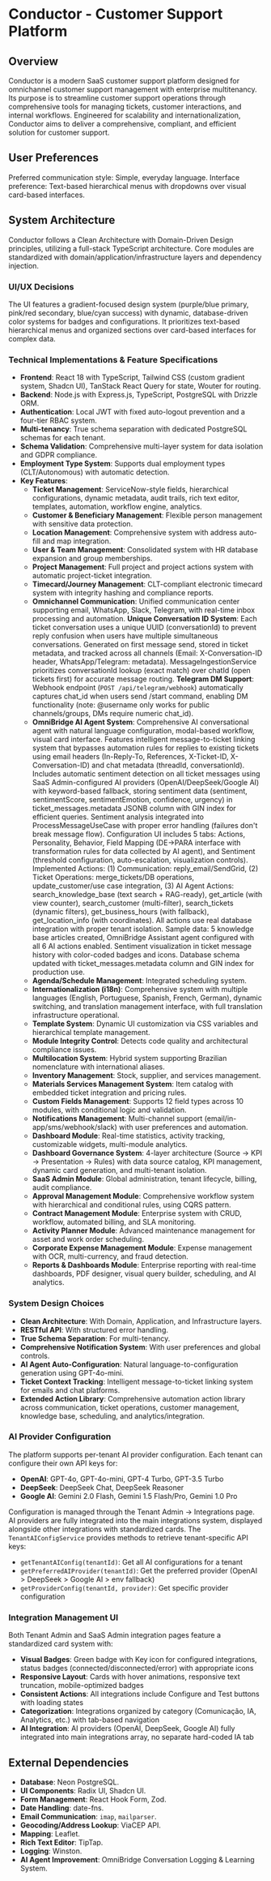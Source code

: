 # Conductor - Customer Support Platform

## Overview
Conductor is a modern SaaS customer support platform designed for omnichannel customer support management with enterprise multitenancy. Its purpose is to streamline customer support operations through comprehensive tools for managing tickets, customer interactions, and internal workflows. Engineered for scalability and internationalization, Conductor aims to deliver a comprehensive, compliant, and efficient solution for customer support.

## User Preferences
Preferred communication style: Simple, everyday language.
Interface preference: Text-based hierarchical menus with dropdowns over visual card-based interfaces.

## System Architecture
Conductor follows a Clean Architecture with Domain-Driven Design principles, utilizing a full-stack TypeScript architecture. Core modules are standardized with domain/application/infrastructure layers and dependency injection.

### UI/UX Decisions
The UI features a gradient-focused design system (purple/blue primary, pink/red secondary, blue/cyan success) with dynamic, database-driven color systems for badges and configurations. It prioritizes text-based hierarchical menus and organized sections over card-based interfaces for complex data.

### Technical Implementations & Feature Specifications
- **Frontend**: React 18 with TypeScript, Tailwind CSS (custom gradient system, Shadcn UI), TanStack React Query for state, Wouter for routing.
- **Backend**: Node.js with Express.js, TypeScript, PostgreSQL with Drizzle ORM.
- **Authentication**: Local JWT with fixed auto-logout prevention and a four-tier RBAC system.
- **Multi-tenancy**: True schema separation with dedicated PostgreSQL schemas for each tenant.
- **Schema Validation**: Comprehensive multi-layer system for data isolation and GDPR compliance.
- **Employment Type System**: Supports dual employment types (CLT/Autonomous) with automatic detection.
- **Key Features**:
    - **Ticket Management**: ServiceNow-style fields, hierarchical configurations, dynamic metadata, audit trails, rich text editor, templates, automation, workflow engine, analytics.
    - **Customer & Beneficiary Management**: Flexible person management with sensitive data protection.
    - **Location Management**: Comprehensive system with address auto-fill and map integration.
    - **User & Team Management**: Consolidated system with HR database expansion and group memberships.
    - **Project Management**: Full project and project actions system with automatic project-ticket integration.
    - **Timecard/Journey Management**: CLT-compliant electronic timecard system with integrity hashing and compliance reports.
    - **Omnichannel Communication**: Unified communication center supporting email, WhatsApp, Slack, Telegram, with real-time inbox processing and automation. **Unique Conversation ID System**: Each ticket conversation uses a unique UUID (conversationId) to prevent reply confusion when users have multiple simultaneous conversations. Generated on first message send, stored in ticket metadata, and tracked across all channels (Email: X-Conversation-ID header, WhatsApp/Telegram: metadata). MessageIngestionService prioritizes conversationId lookup (exact match) over chatId (open tickets first) for accurate message routing. **Telegram DM Support**: Webhook endpoint (`POST /api/telegram/webhook`) automatically captures chat_id when users send /start command, enabling DM functionality (note: @username only works for public channels/groups, DMs require numeric chat_id).
    - **OmniBridge AI Agent System**: Comprehensive AI conversational agent with natural language configuration, modal-based workflow, visual card interface. Features intelligent message-to-ticket linking system that bypasses automation rules for replies to existing tickets using email headers (In-Reply-To, References, X-Ticket-ID, X-Conversation-ID) and chat metadata (threadId, conversationId). Includes automatic sentiment detection on all ticket messages using SaaS Admin-configured AI providers (OpenAI/DeepSeek/Google AI) with keyword-based fallback, storing sentiment data (sentiment, sentimentScore, sentimentEmotion, confidence, urgency) in ticket_messages.metadata JSONB column with GIN index for efficient queries. Sentiment analysis integrated into ProcessMessageUseCase with proper error handling (failures don't break message flow). Configuration UI includes 5 tabs: Actions, Personality, Behavior, Field Mapping (DE→PARA interface with transformation rules for data collected by AI agent), and Sentiment (threshold configuration, auto-escalation, visualization controls). Implemented Actions: (1) Communication: reply_email/SendGrid, (2) Ticket Operations: merge_tickets/DB operations, update_customer/use case integration, (3) AI Agent Actions: search_knowledge_base (text search + RAG-ready), get_article (with view counter), search_customer (multi-filter), search_tickets (dynamic filters), get_business_hours (with fallback), get_location_info (with coordinates). All actions use real database integration with proper tenant isolation. Sample data: 5 knowledge base articles created, OmniBridge Assistant agent configured with all 6 AI actions enabled. Sentiment visualization in ticket message history with color-coded badges and icons. Database schema updated with ticket_messages.metadata column and GIN index for production use.
    - **Agenda/Schedule Management**: Integrated scheduling system.
    - **Internationalization (i18n)**: Comprehensive system with multiple languages (English, Portuguese, Spanish, French, German), dynamic switching, and translation management interface, with full translation infrastructure operational.
    - **Template System**: Dynamic UI customization via CSS variables and hierarchical template management.
    - **Module Integrity Control**: Detects code quality and architectural compliance issues.
    - **Multilocation System**: Hybrid system supporting Brazilian nomenclature with international aliases.
    - **Inventory Management**: Stock, supplier, and services management.
    - **Materials Services Management System**: Item catalog with embedded ticket integration and pricing rules.
    - **Custom Fields Management**: Supports 12 field types across 10 modules, with conditional logic and validation.
    - **Notifications Management**: Multi-channel support (email/in-app/sms/webhook/slack) with user preferences and automation.
    - **Dashboard Module**: Real-time statistics, activity tracking, customizable widgets, multi-module analytics.
    - **Dashboard Governance System**: 4-layer architecture (Source → KPI → Presentation → Rules) with data source catalog, KPI management, dynamic card generation, and multi-tenant isolation.
    - **SaaS Admin Module**: Global administration, tenant lifecycle, billing, audit compliance.
    - **Approval Management Module**: Comprehensive workflow system with hierarchical and conditional rules, using CQRS pattern.
    - **Contract Management Module**: Enterprise system with CRUD, workflow, automated billing, and SLA monitoring.
    - **Activity Planner Module**: Advanced maintenance management for asset and work order scheduling.
    - **Corporate Expense Management Module**: Expense management with OCR, multi-currency, and fraud detection.
    - **Reports & Dashboards Module**: Enterprise reporting with real-time dashboards, PDF designer, visual query builder, scheduling, and AI analytics.

### System Design Choices
- **Clean Architecture**: With Domain, Application, and Infrastructure layers.
- **RESTful API**: With structured error handling.
- **True Schema Separation**: For multi-tenancy.
- **Comprehensive Notification System**: With user preferences and global controls.
- **AI Agent Auto-Configuration**: Natural language-to-configuration generation using GPT-4o-mini.
- **Ticket Context Tracking**: Intelligent message-to-ticket linking system for emails and chat platforms.
- **Extended Action Library**: Comprehensive automation action library across communication, ticket operations, customer management, knowledge base, scheduling, and analytics/integration.

### AI Provider Configuration
The platform supports per-tenant AI provider configuration. Each tenant can configure their own API keys for:
- **OpenAI**: GPT-4o, GPT-4o-mini, GPT-4 Turbo, GPT-3.5 Turbo
- **DeepSeek**: DeepSeek Chat, DeepSeek Reasoner
- **Google AI**: Gemini 2.0 Flash, Gemini 1.5 Flash/Pro, Gemini 1.0 Pro

Configuration is managed through the Tenant Admin → Integrations page. AI providers are fully integrated into the main integrations system, displayed alongside other integrations with standardized cards. The `TenantAIConfigService` provides methods to retrieve tenant-specific API keys:
- `getTenantAIConfig(tenantId)`: Get all AI configurations for a tenant
- `getPreferredAIProvider(tenantId)`: Get the preferred provider (OpenAI > DeepSeek > Google AI > env fallback)
- `getProviderConfig(tenantId, provider)`: Get specific provider configuration

### Integration Management UI
Both Tenant Admin and SaaS Admin integration pages feature a standardized card system with:
- **Visual Badges**: Green badge with Key icon for configured integrations, status badges (connected/disconnected/error) with appropriate icons
- **Responsive Layout**: Cards with hover animations, responsive text truncation, mobile-optimized badges
- **Consistent Actions**: All integrations include Configure and Test buttons with loading states
- **Categorization**: Integrations organized by category (Comunicação, IA, Analytics, etc.) with tab-based navigation
- **AI Integration**: AI providers (OpenAI, DeepSeek, Google AI) fully integrated into main integrations array, no separate hard-coded IA tab

## External Dependencies
- **Database**: Neon PostgreSQL.
- **UI Components**: Radix UI, Shadcn UI.
- **Form Management**: React Hook Form, Zod.
- **Date Handling**: date-fns.
- **Email Communication**: `imap`, `mailparser`.
- **Geocoding/Address Lookup**: ViaCEP API.
- **Mapping**: Leaflet.
- **Rich Text Editor**: TipTap.
- **Logging**: Winston.
- **AI Agent Improvement**: OmniBridge Conversation Logging & Learning System.